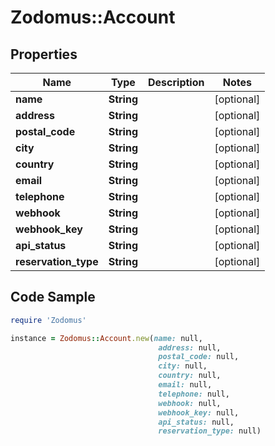 # Zodomus::Account

## Properties

Name | Type | Description | Notes
------------ | ------------- | ------------- | -------------
**name** | **String** |  | [optional] 
**address** | **String** |  | [optional] 
**postal_code** | **String** |  | [optional] 
**city** | **String** |  | [optional] 
**country** | **String** |  | [optional] 
**email** | **String** |  | [optional] 
**telephone** | **String** |  | [optional] 
**webhook** | **String** |  | [optional] 
**webhook_key** | **String** |  | [optional] 
**api_status** | **String** |  | [optional] 
**reservation_type** | **String** |  | [optional] 

## Code Sample

```ruby
require 'Zodomus'

instance = Zodomus::Account.new(name: null,
                                 address: null,
                                 postal_code: null,
                                 city: null,
                                 country: null,
                                 email: null,
                                 telephone: null,
                                 webhook: null,
                                 webhook_key: null,
                                 api_status: null,
                                 reservation_type: null)
```


